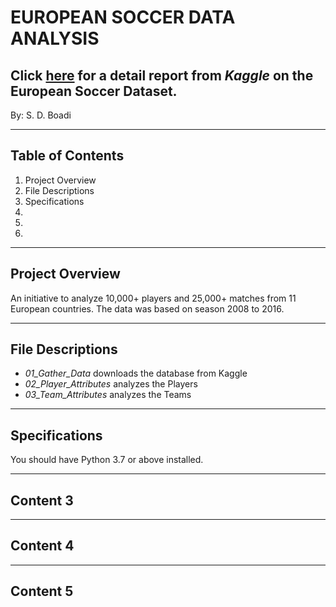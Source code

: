 # EUROPEAN SOCCER DATA ANALYSIS
## Click [here](https://www.kaggle.com/datasets/hugomathien/soccer) for a detail report from *Kaggle* on the European Soccer Dataset.

By: S. D. Boadi

***
## Table of Contents
1. Project Overview
2. File Descriptions
3. Specifications
4. 
5. 
6. 
---
## Project Overview
An initiative to analyze 10,000+ players and 25,000+ matches from 11 European countries. The data was based on season 2008 to 2016.


---
## File Descriptions
* *01_Gather_Data* downloads the database from Kaggle
* *02_Player_Attributes* analyzes the Players
* *03_Team_Attributes* analyzes the Teams

---
## Specifications
You should have Python 3.7 or above installed.

---
## Content 3


---
## Content 4

---
## Content 5
